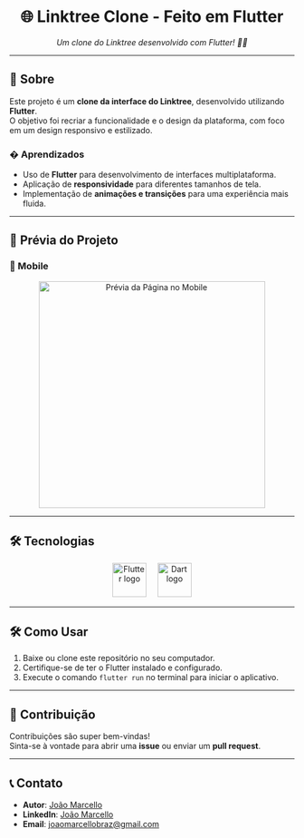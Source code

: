 <h1 align="center">🌐 Linktree Clone - Feito em Flutter</h1>

<p align="center">
  <i>Um clone do Linktree desenvolvido com Flutter! 🚀✨</i>
</p>

---

## 📖 Sobre

Este projeto é um **clone da interface do Linktree**, desenvolvido utilizando **Flutter**.  
O objetivo foi recriar a funcionalidade e o design da plataforma, com foco em um design responsivo e estilizado.  

### � Aprendizados
- Uso de **Flutter** para desenvolvimento de interfaces multiplataforma.
- Aplicação de **responsividade** para diferentes tamanhos de tela.
- Implementação de **animações e transições** para uma experiência mais fluida.

---

## 🌟 Prévia do Projeto

### 📱 Mobile
<div align="center">
  <img height="400" src="https://github.com/Joaomarcellodev/Projeto_Flutter_Linketree/blob/main/git/mobile_flutter.png?raw=true" alt="Prévia da Página no Mobile" />
</div>

---

## 🛠️ Tecnologias
<div align="center">
  <img src="https://cdn.jsdelivr.net/gh/devicons/devicon/icons/flutter/flutter-original.svg" height="60" alt="Flutter logo" />
  <img width="12" />
  <img src="https://cdn.jsdelivr.net/gh/devicons/devicon/icons/dart/dart-original.svg" height="60" alt="Dart logo" />
</div>

---

## 🛠️ Como Usar

1. Baixe ou clone este repositório no seu computador.
2. Certifique-se de ter o Flutter instalado e configurado.
3. Execute o comando `flutter run` no terminal para iniciar o aplicativo.

---

## 🌟 Contribuição

Contribuições são super bem-vindas!  
Sinta-se à vontade para abrir uma **issue** ou enviar um **pull request**.

---

## 📞 Contato

- **Autor**: [João Marcello](https://github.com/Joaomarcellodev)  
- **LinkedIn**: [João Marcello](https://www.linkedin.com/in/joaomarcellodev/)  
- **Email**: joaomarcellobraz@gmail.com  
